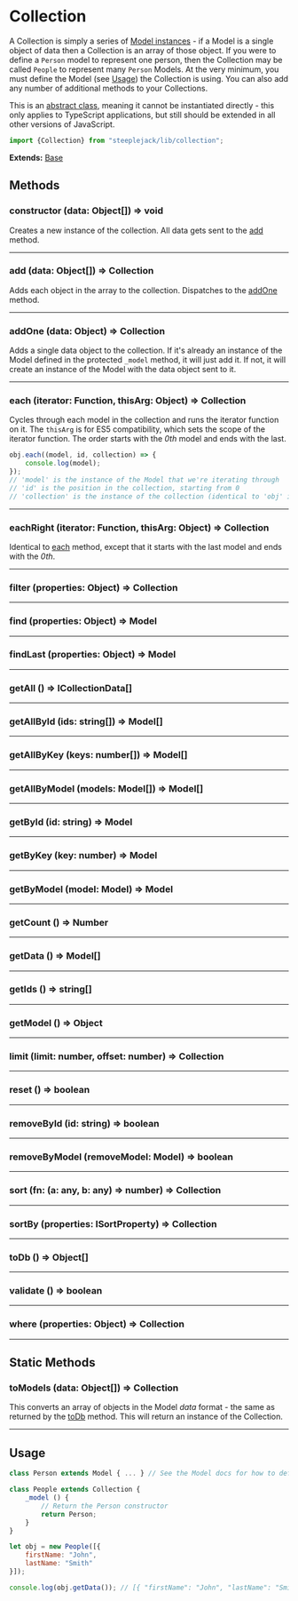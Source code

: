 # Collection

A Collection is simply a series of [Model instances](model.md) - if a Model is a single object of data then a Collection is an array of
those object. If you were to define a `Person` model to represent one person, then the Collection may be called `People` to represent
many `Person` Models. At the very minimum, you must define the Model (see [Usage](#usage)) the Collection is using. You can also add any
number of additional methods to your Collections.

This is an [abstract class](https://en.wikipedia.org/wiki/Abstract_type), meaning it cannot be instantiated directly - this only applies to
TypeScript applications, but still should be extended in all other versions of JavaScript.

```javascript
import {Collection} from "steeplejack/lib/collection";
```

**Extends:** [Base](base.md)

## Methods

### constructor (data: Object[]) => void

Creates a new instance of the collection. All data gets sent to the [add](#add-data-object--collection) method.

---

### add (data: Object[]) => Collection

Adds each object in the array to the collection. Dispatches to the [addOne](#addone-data-object--collection) method.

---

### addOne (data: Object) => Collection

Adds a single data object to the collection. If it's already an instance of the Model defined in the protected `_model` method, it will just
add it. If not, it will create an instance of the Model with the data object sent to it.

---

### each (iterator: Function, thisArg: Object) => Collection

Cycles through each model in the collection and runs the iterator function on it. The `thisArg` is for ES5 compatibility, which sets the
scope of the iterator function. The order starts with the _0th_ model and ends with the last.

```javascript
obj.each((model, id, collection) => {
    console.log(model);
});
// 'model' is the instance of the Model that we're iterating through
// 'id' is the position in the collection, starting from 0
// 'collection' is the instance of the collection (identical to 'obj' in this example)
```

---

### eachRight (iterator: Function, thisArg: Object) => Collection

Identical to [each](#each-iterator-function-thisarg-object--collection) method, except that it starts with the last model and ends with the
_0th_.

---

### filter (properties: Object) => Collection

---

### find (properties: Object) => Model

---

### findLast (properties: Object) => Model

---

### getAll () => ICollectionData[]

---

### getAllById (ids: string[]) => Model[]

---

### getAllByKey (keys: number[]) => Model[]

---

### getAllByModel (models: Model[]) => Model[]

---

### getById (id: string) => Model

---

### getByKey (key: number) => Model

---

### getByModel (model: Model) => Model

---

### getCount () => Number

---

### getData () => Model[]

---

### getIds () => string[]

---

### getModel () => Object

---

### limit (limit: number, offset: number) => Collection

---

### reset () => boolean

---

### removeById (id: string) => boolean

---

### removeByModel (removeModel: Model) => boolean

---

### sort (fn: (a: any, b: any) => number) => Collection

---

### sortBy (properties: ISortProperty) => Collection

---

### toDb () => Object[]

---

### validate () => boolean

---

### where (properties: Object) => Collection

---

## Static Methods

### toModels (data: Object[]) => Collection

This converts an array of objects in the Model _data_ format - the same as returned by the [toDb]() method. This will return an instance
of the Collection.

---

## Usage

```javascript
class Person extends Model { ... } // See the Model docs for how to define this

class People extends Collection {
    _model () {
        // Return the Person constructor
        return Person;
    }
}

let obj = new People([{
    firstName: "John",
    lastName: "Smith"
}]);

console.log(obj.getData()); // [{ "firstName": "John", "lastName": "Smith" }]
```
